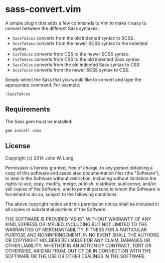 # sass-convert.vim


A simple plugin that adds a few commands to Vim to make it easy to convert between the different Sass syntaxes:

* `SassToScss` converts from the old indented syntax to SCSS.
* `ScssToSass` converts from the newer SCSS syntax to the indented syntax.
* `CssToScss` converts from CSS to the newer SCSS syntax.
* `CssToSass` converts from CSS to the old indented Sass syntax.
* `SassToCss` converts from the old indented Sass syntax to CSS.
* `ScssToCss` converts from the newer SCSS syntax to CSS.

Simply select the Sass that you would like to convert and type the appropriate command. For example:

    :SassToScss


## Requirements

The Sass gem must be installed:

    gem install sass


## License

Copyright (c) 2014 John W. Long

Permission is hereby granted, free of charge, to any person obtaining a copy of this software and associated documentation files (the "Software"), to deal in the Software without restriction, including without limitation the rights to use, copy, modify, merge, publish, distribute, sublicense, and/or sell copies of the Software, and to permit persons to whom the Software is furnished to do so, subject to the following conditions:

The above copyright notice and this permission notice shall be included in all copies or substantial portions of the Software.

THE SOFTWARE IS PROVIDED "AS IS", WITHOUT WARRANTY OF ANY KIND, EXPRESS OR IMPLIED, INCLUDING BUT NOT LIMITED TO THE WARRANTIES OF MERCHANTABILITY, FITNESS FOR A PARTICULAR PURPOSE AND NONINFRINGEMENT. IN NO EVENT SHALL THE AUTHORS OR COPYRIGHT HOLDERS BE LIABLE FOR ANY CLAIM, DAMAGES OR OTHER LIABILITY, WHETHER IN AN ACTION OF CONTRACT, TORT OR OTHERWISE, ARISING FROM, OUT OF OR IN CONNECTION WITH THE SOFTWARE OR THE USE OR OTHER DEALINGS IN THE SOFTWARE.
